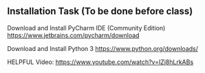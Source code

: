 ## Installation Task (To be done before class)
Download and Install PyCharm IDE (Community Edition)
https://www.jetbrains.com/pycharm/download


Download and Install Python 3 
https://www.python.org/downloads/

HELPFUL Video: 
https://www.youtube.com/watch?v=IZj8hLrkABs


